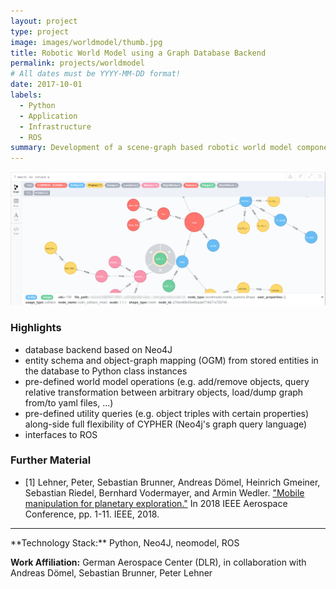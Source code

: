 ```yaml
---
layout: project
type: project
image: images/worldmodel/thumb.jpg
title: Robotic World Model using a Graph Database Backend
permalink: projects/worldmodel
# All dates must be YYYY-MM-DD format!
date: 2017-10-01
labels:
  - Python
  - Application
  - Infrastructure
  - ROS
summary: Development of a scene-graph based robotic world model component used for storing and querying information about task-relevant objects in the robot's environment.
---
```


<img class="ui fluid bordered image" src="../images/worldmodel/world_neo4j.jpg">

### Highlights
- database backend based on Neo4J
- entity schema and object-graph mapping (OGM) from stored entities in the database to Python class instances
- pre-defined world model operations (e.g. add/remove objects, query relative transformation between arbitrary objects, load/dump graph from/to yaml files, ...)
- pre-defined utility queries (e.g. object triples with certain properties) along-side full flexibility of CYPHER (Neo4j's graph query language)
- interfaces to ROS

### Further Material
- [1] Lehner, Peter, Sebastian Brunner, Andreas Dömel, Heinrich Gmeiner, Sebastian Riedel, Bernhard Vodermayer, and Armin Wedler. <a href="https://ieeexplore.ieee.org/abstract/document/8396726/">"Mobile manipulation for planetary exploration."</a> In 2018 IEEE Aerospace Conference, pp. 1-11. IEEE, 2018.

<hr>
**Technology Stack:** Python, Neo4J, neomodel, ROS

**Work Affiliation:** German Aerospace Center (DLR), in collaboration with Andreas Dömel, Sebastian Brunner, Peter Lehner
